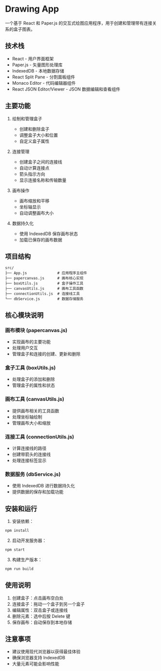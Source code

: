 # Drawing App

一个基于 React 和 Paper.js 的交互式绘图应用程序，用于创建和管理带有连接关系的盒子图表。

## 技术栈

- React - 用户界面框架
- Paper.js - 矢量图形处理库
- IndexedDB - 本地数据存储
- React Split Pane - 分割面板组件
- Monaco Editor - 代码编辑器组件
- React JSON Editor/Viewer - JSON 数据编辑和查看组件

## 主要功能

1. 绘制和管理盒子
   - 创建和删除盒子
   - 调整盒子大小和位置
   - 自定义盒子属性

2. 连接管理
   - 创建盒子之间的连接线
   - 自动计算连接点
   - 箭头指示方向
   - 显示连接名称和传输数量

3. 画布操作
   - 画布缩放和平移
   - 坐标轴显示
   - 自动调整画布大小

4. 数据持久化
   - 使用 IndexedDB 保存画布状态
   - 加载已保存的画布数据

## 项目结构

```
src/
├── App.js              # 应用程序主组件
├── papercanvas.js      # 画布核心实现
├── boxUtils.js         # 盒子操作工具
├── canvasUtils.js      # 画布工具函数
├── connectionUtils.js  # 连接线工具
└── dbService.js        # 数据存储服务
```

## 核心模块说明

### 画布模块 (papercanvas.js)
- 实现画布的主要功能
- 处理用户交互
- 管理盒子和连接的创建、更新和删除

### 盒子工具 (boxUtils.js)
- 处理盒子的添加和删除
- 管理盒子的属性和状态

### 画布工具 (canvasUtils.js)
- 提供画布相关的工具函数
- 处理坐标轴绘制
- 管理画布大小和缩放

### 连接工具 (connectionUtils.js)
- 计算连接线的路径
- 创建带箭头的连接线
- 处理连接标签显示

### 数据服务 (dbService.js)
- 使用 IndexedDB 进行数据持久化
- 提供数据的保存和加载功能

## 安装和运行

1. 安装依赖：
```bash
npm install
```

2. 启动开发服务器：
```bash
npm start
```

3. 构建生产版本：
```bash
npm run build
```

## 使用说明

1. 创建盒子：点击画布空白处
2. 连接盒子：拖动一个盒子到另一个盒子
3. 编辑属性：双击盒子或连接线
4. 删除元素：选中后按 Delete 键
5. 保存画布：自动保存到本地存储

## 注意事项

- 建议使用现代浏览器以获得最佳体验
- 确保浏览器支持 IndexedDB
- 大量元素可能会影响性能